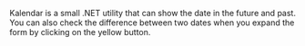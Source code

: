 Kalendar is a small .NET utility that can show the date in the future and past. 
You can also check the difference between two dates when you expand the form by clicking on the yellow button.




